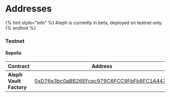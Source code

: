 # Addresses

{% hint style="info" %}
Aleph is currently in beta, deployed on testnet only.
{% endhint %}

### Testnet

#### Sepolia

<table><thead><tr><th width="344.4971923828125">Contract</th><th>Address</th></tr></thead><tbody><tr><td><strong>Aleph Vault Factory</strong></td><td><a href="https://etherscan.io/address/0xD76e3bc0aBB26EFcec979C6FCC9FbFb8FC1A4471">0xD76e3bc0aBB26EFcec979C6FCC9FbFb8FC1A4471</a></td></tr></tbody></table>

